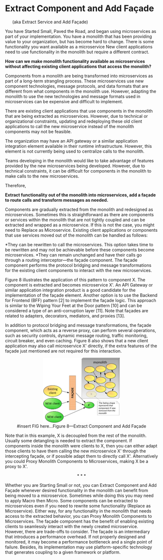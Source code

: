 # Extract Component and Add Façade 
&nbsp;&nbsp;&nbsp;&nbsp;&nbsp;&nbsp;(aka Extract Service and Add Façade)

You have Started Small, Paved the Road, and began using microservices as part of your implementation. You have a monolith that has been providing value to your organization, but has become hard to change. There is some functionality you want available as a microservice New client applications need to use functionality in the monolith but require a different contract. 

**How can we make monolith functionality available as microservices without affecting existing client applications that access the monolith?**

Components from a monolith are being transformed into microservices as part of a long-term strangling process. These microservices use new component technologies, message protocols, and data formats that are different from what components in the monolith use. However, adapting the monolith to use the new technologies and message formats used in microservices can be expensive and difficult to implement.

There are existing client applications that use components in the monolith that are being extracted as microservices. However, due to technical or organizational constraints, updating and redeploying these old client applications to call the new microservice instead of the monolith components may not be feasible. 

The organization may have an API gateway or a similar application integration element available in their runtime infrastructure. However, this element is not currently being used to centralize calls to the monolith. 

Teams developing in the monolith would like to take advantage of features provided by the new microservices being developed. However, due to technical constraints, it can be difficult for components in the monolith to make calls to the new microservices. 

Therefore,

**Extract functionality out of the monolith into microservices, add a façade to route calls and transform messages as needed.**

Components are gradually extracted from the monolith and redesigned as microservices. Sometimes this is straightforward as there are components or services within the monolith that are not tightly coupled and can be extracted and wrapped as a microservice. If this is not the case, you might need to Replace as Microservice. Existing client applications or components that use services moved out of the monolith can be handled as follows:

*They can be rewritten to call the microservices. This option takes time to be rewritten and may not be achievable before these components become microservices. 
*They can remain unchanged and have their calls go through a routing interceptor—the façade component. The façade component performs the protocol bridging and message transformations for the existing client components to interact with the new microservices.

Figure 8 illustrates the application of this pattern to component X. The component is extracted and becomes microservice X'. An API Gateway or similar application integration product is a good candidate for the implementation of the façade element. Another option is to use the Backend for Frontend (BFF) pattern [2] to implement the façade logic. This approach is similar to the Wiping Your Feet at the Door pattern [10] and can be considered a type of an anti-corruption layer [11]. Note that façades are related to adapters, decorators, mediators, and proxies [13]. 

In addition to protocol bridging and message transformations, the façade component, which acts as a reverse proxy, can perform several operations, such as security controls, dynamic message routing, traffic monitoring, circuit breaker, and even caching. Figure 8 also shows that a new client application may also call microservice X' directly, if the extra features of the façade just mentioned are not required for this interaction. 

<p align="center"><img src="../assets/ExtractComponentAndAddFacade.png" width="50%";/><br>
#insert FIG here...Figure 8—Extract Component and Add Façade</p>

Note that in this example, X is decoupled from the rest of the monolith. Usually some detangling is needed to extract the component. If components inside the monolith were clients to X, then you can either adapt those clients to have them calling the new microservice X' through the intercepting façade, or if possible adapt them to directly call X'. Alternatively you could Proxy Monolith Components to Microservices, making X be a proxy to X'. 

  <p align="center">* * *</p>
  
  Whether you are Starting Small or not, you can Extract Component and Add Façade whenever desired functionality in the monolith can benefit from being moved to a microservice. Sometimes while doing this you may need to apply Macro then Micro. Some components can be extracted to microservices even if you need to rewrite some functionality (Replace as Microservice). Either way, for any functionality in the monolith that needs access to the extracted behavior, you can Proxy Monolith Components to Microservices.
The façade component has the benefit of enabling existing clients to seamlessly interact with the newly created microservice. However, there are trade-offs to consider. The façade is an intermediary that introduces a performance overhead. If not properly designed and monitored, it may become a performance bottleneck and a single point of failure. Besides, its implementation may use platform-specific technology that generates coupling to a given framework or platform. 
